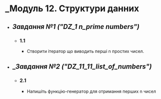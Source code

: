 # _Модуль 12. Структури данних

- ## __Завдання №1 ("DZ_1_ n_prime numbers")_
  - ### __1.1__
    - Створити ітератор що виводить перші n простих чисел.
  
- ## __Завдання №2 ("DZ_11_11_list_of_numbers")_
  - ### __2.1__ 
    - Напишіть функцію-генератор для отримання перших n чисел
  

    

